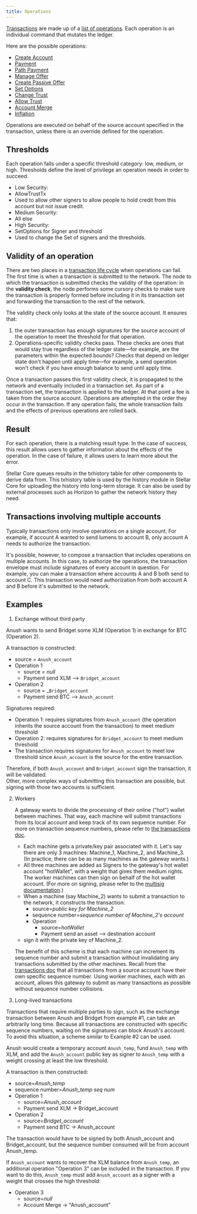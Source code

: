 ```yaml
---
title: Operations
---
```


[Transactions](./transactions.md) are made up of a [list of operations](./list-of-operations.md). Each
operation is an individual command that mutates the ledger.

Here are the possible operations:
- [Create Account](./list-of-operations.md#create-account)
- [Payment](./list-of-operations.md#payment)
- [Path Payment](./list-of-operations.md#path-payment)
- [Manage Offer](./list-of-operations.md#manage-offer)
- [Create Passive Offer](./list-of-operations.md#create-passive-offer)
- [Set Options](./list-of-operations.md#set-options)
- [Change Trust](./list-of-operations.md#change-trust)
- [Allow Trust](./list-of-operations.md#allow-trust)
- [Account Merge](./list-of-operations.md#account-merge)
- [Inflation](./list-of-operations.md#inflation)

Operations are executed on behalf of the source account specified in the 
transaction, unless there is an override defined for the operation.

## Thresholds

Each operation falls under a specific threshold category: low, medium, or high.
Thresholds define the level of privilege an operation needs in order to succeed.

* Low Security:
 * AllowTrustTx
 * Used to allow other signers to allow people to hold credit from this 
   account but not issue credit.
* Medium Security:
 * All else
* High Security:
 * SetOptions for Signer and threshold
 * Used to change the Set of signers and the thresholds.

## Validity of an operation

There are two places in a [transaction life cycle](./transactions.md#life-cycle) when operations can fail. The first time is when a transaction is submitted to the network. The node to which the transaction is submitted checks the validity of the operation: in the **validity check**, the node performs some cursory checks to make sure the transaction is properly formed before including it in its transaction set and forwarding the transaction to the rest of the network. 

The validity check only looks at the state of the source account. It ensures that: 
1) the outer transaction has enough signatures for the source account of the operation to meet the threshold for that operation. 
2) Operations-specific validity checks pass. These checks are ones that would stay true regardless of the ledger state—for example, are the parameters within the expected bounds? Checks that depend on ledger state don't happen until apply time—for example, a send operation won't check if you have enough balance to send until apply time. 

Once a transaction passes this first validity check, it is propagated to the network and eventually included in a transaction set. As part of a transaction set, the transaction is applied to the ledger. At that point a fee is taken from the source account. Operations are attempted in the order they occur in the transaction. If any operation fails, the whole transaction fails and the effects of previous operations are rolled back. 


## Result

For each operation, there is a matching result type. In the case of success, this result allows users to gather information about the effects of the operation. In the case of failure, it allows users to learn more about the error.

Stellar Core queues results in the txhistory table for other components to derive data from. This txhistory table is used by the history module in Stellar Core for uploading the history into long-term storage. It can also be used by external processes such as Horizon to gather the network history they need.

## Transactions involving multiple accounts

Typically transactions only involve operations on a single account. For example, if account A wanted to send  lumens to account B, only account A needs to authorize the transaction. 

It's possible, however, to compose a transaction that includes operations on multiple accounts. In this case, to authorize the operations, the transaction envelope must include signatures of every account in question. For example, you can make a transaction where accounts A and B both send to account C. This transaction would need authorization from both account A and B before it's submitted to the network.


## Examples
1. Exchange without third party

  Anush wants to send Bridget some XLM (Operation 1) in exchange for BTC (Operation 2).

  A transaction is constructed:
  * source = `Anush_account`
  * Operation 1
    * source = _null_
    * Payment send XLM --> `Bridget_account`
  * Operation 2
    * source = _`Bridget_account`
    * Payment send BTC --> `Anush_account`
 
   Signatures required:
  * Operation 1: requires signatures from `Anush_account` (the operation inherits 
    the source account from the transaction) to meet medium threshold
  * Operation 2: requires signatures for `Bridget_account` to meet medium threshold
  * The transaction requires signatures for `Anush_account` to meet low threshold since `Anush_account` is the 
    source for the entire transaction.

Therefore, if both `Anush_account` and `Bridget_account` sign the transaction, it will be validated.  
Other, more complex ways of submitting this transaction are possible, but signing with those two accounts is sufficient.

2. Workers

   A gateway wants to divide the processing of their online ("hot") wallet between machines. That way, each machine will submit transactions from its local account and keep track of its own sequence number. For more on transaction sequence numbers, please refer to [the transactions doc](./transactions.md).

   * Each machine gets a private/key pair associated with it. Let's say there are only 3 machines: Machine_1, Machine_2, and Machine_3. (In practice, there can be as many machines as the gateway wants.)
   * All three machines are added as Signers to the gateway's hot wallet account "hotWallet", with 
     a weight that gives them medium rights. The worker machines can then sign on behalf of the hot wallet account. (For more on signing, please refer to the [multisig documentation](multi-sig.md).)
   * When a machine (say Machine_2) wants to submit a transaction to the network, it constructs the transaction:
      * source=_public key for Machine_2_
      * sequence number=_sequence number of Machine_2's account_
      * Operation
        * source=_hotWallet_
        * Payment send an asset --> destination account
   * sign it with the private key of Machine_2.

   The benefit of this scheme is that each machine can increment its sequence number and submit a transaction without invalidating any transactions submitted by the other machines.  Recall from the [transactions doc](transactions.md) that all transactions from a source account have their own specific sequence number.  Using worker machines, each with an account, allows this gateway to submit as many transactions as possible without sequence number collisions. 

3. Long-lived transactions

Transactions that require multiple parties to sign, such as the exchange transaction between Anush and Bridget from example #1, can take an arbitrarily long time. Because all transactions are constructed with specific sequence numbers, waiting on the signatures can block Anush's account. To avoid this situation, a scheme similar to Example #2 can be used.

  Anush would create a temporary account `Anush_temp`, fund `Anush_temp` with XLM, and add the `Anush_account` public key as signer to `Anush_temp` with a weight crossing at least the low threshold.

  A transaction is then constructed:
  * source=_Anush_temp_
  * sequence number=_Anush_temp seq num_
  * Operation 1
    * source=_Anush_account_
    * Payment send XLM -> Bridget_account
  * Operation 2
    * source=_Bridget_account_
    * Payment send BTC -> Anush_account

  The transaction would have to be signed by both Anush_account and Bridget_account, but the sequence 
  number consumed will be from account Anush_temp.

  If `Anush_account` wants to recover the XLM balance from `Anush_temp`, an additional operation "Operation 3" can be included in the transaction. If you want to do this, `Anush_temp` must add `Anush_account` as a signer with a weight that crosses the high threshold:
  * Operation 3
    * source=_null_
    * Account Merge -> "Anush_account"


